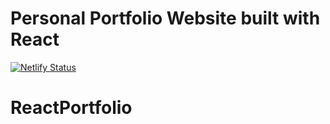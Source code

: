 # Personal Portfolio Website built with React

[![Netlify Status](https://api.netlify.com/api/v1/badges/6df3c29c-f0b1-41d6-b4eb-985df1a6a080/deploy-status)](https://app.netlify.com/sites/aswinkrishna-portfolio/deploys)

# ReactPortfolio
